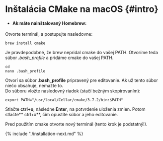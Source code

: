 # Inštalácia CMake na macOS {#intro}

* #### Ak máte nainštalovaný Homebrew:

Otvorte terminál, a postupujte nasledovne:

```termnal
brew install cmake
```
Je pravdepodobné, že brew nepridal cmake do vašej PATH. Otvoríme teda súbor _.bash_profile_ a pridáme cmake do vašej PATH.

```terminal
cd
nano .bash_profile
```


Otvorí sa súbor .**bash\_profile** pripravený pre editovanie. Ak už tento súbor niečo obsahuje, nemažte to.  
Do súboru vložte nasledovný riadok \(stačí bežným skopírovaním\):

```terminal
export PATH="/usr/local/Cellar/cmake/3.7.2/bin:$PATH"
```


Stlačte **ctrl+o**, následne **Enter**,  na potvrdenie uloženia zmien. Potom stlačte** ctrl+x**, čím opustíte súbor a jeho editovanie.

Pred použitím cmake otvorte nový terminál \(tento krok je podstatný!\). 

{% include "./installation-next.md" %} 